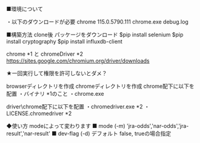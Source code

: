 
■環境について　

・以下のダウンロードが必要
chrome 115.0.5790.111
chrome.exe
debug.log

■構築方法
clone後 パッケージをダウンロード
$pip install selenium
$pip install cryptography
$pip install influxdb-client

chrome *1 と
chromeDriver *2
https://sites.google.com/chromium.org/driver/downloads


★一回実行して権限を許可しないとダメ？

browserディレクトリを作成
chromeディレクトリを作成
chrome配下に以下を配置
・バイナリ *1のこと
・chrome.exe

driver\chrome配下に以下を配置
・chromedriver.exe *2
・LICENSE.chromedriver *2


◆使い方
modeによって変わります
■ mode (-m)
'jra-odds','nar-odds','jra-result','nar-result'
■ dev-flag (-d)
デフォルト false, trueの場合指定

